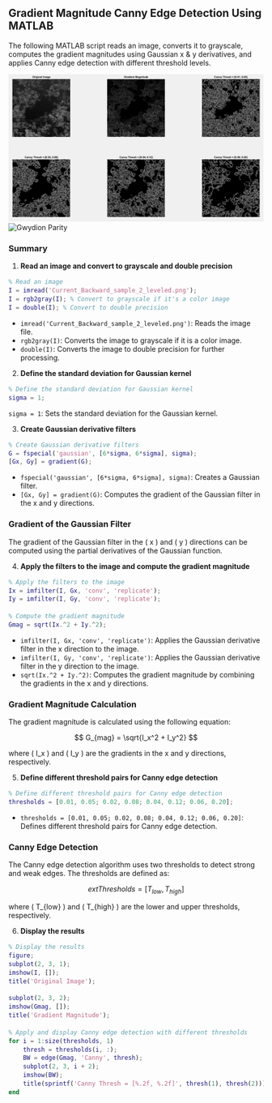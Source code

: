 ## Gradient Magnitude Canny Edge Detection Using MATLAB

The following MATLAB script reads an image, converts it to grayscale, computes the gradient magnitudes using Gaussian x & y derivatives, and applies Canny edge detection with different threshold levels.

![Example Output](exampleOutput-multi-thres.PNG)
![Gwydion Parity](gwid-parity.png)

### Summary

1. **Read an image and convert to grayscale and double precision**

```matlab
% Read an image
I = imread('Current_Backward_sample_2_leveled.png');
I = rgb2gray(I); % Convert to grayscale if it's a color image
I = double(I); % Convert to double precision
```

- `imread('Current_Backward_sample_2_leveled.png')`: Reads the image file.
- `rgb2gray(I)`: Converts the image to grayscale if it is a color image.
- `double(I)`: Converts the image to double precision for further processing.

2. **Define the standard deviation for Gaussian kernel**

```matlab
% Define the standard deviation for Gaussian kernel
sigma = 1;
```

`sigma = 1`: Sets the standard deviation for the Gaussian kernel.

3. **Create Gaussian derivative filters**

```matlab
% Create Gaussian derivative filters
G = fspecial('gaussian', [6*sigma, 6*sigma], sigma);
[Gx, Gy] = gradient(G);
```

- `fspecial('gaussian', [6*sigma, 6*sigma], sigma)`: Creates a Gaussian filter.
- `[Gx, Gy] = gradient(G)`: Computes the gradient of the Gaussian filter in the x and y directions.

### Gradient of the Gaussian Filter

The gradient of the Gaussian filter in the \( x \) and \( y \) directions can be computed using the partial derivatives of the Gaussian function.

4. **Apply the filters to the image and compute the gradient magnitude**

```matlab
% Apply the filters to the image
Ix = imfilter(I, Gx, 'conv', 'replicate');
Iy = imfilter(I, Gy, 'conv', 'replicate');

% Compute the gradient magnitude
Gmag = sqrt(Ix.^2 + Iy.^2);
```

- `imfilter(I, Gx, 'conv', 'replicate')`: Applies the Gaussian derivative filter in the x direction to the image.
- `imfilter(I, Gy, 'conv', 'replicate')`: Applies the Gaussian derivative filter in the y direction to the image.
- `sqrt(Ix.^2 + Iy.^2)`: Computes the gradient magnitude by combining the gradients in the x and y directions.

### Gradient Magnitude Calculation

The gradient magnitude is calculated using the following equation:

$$
G_{mag} = \sqrt{I_x^2 + I_y^2}
$$

where \( I_x \) and \( I_y \) are the gradients in the x and y directions, respectively.

5. **Define different threshold pairs for Canny edge detection**

```matlab
% Define different threshold pairs for Canny edge detection
thresholds = [0.01, 0.05; 0.02, 0.08; 0.04, 0.12; 0.06, 0.20];
```

- `thresholds = [0.01, 0.05; 0.02, 0.08; 0.04, 0.12; 0.06, 0.20]`: Defines different threshold pairs for Canny edge detection.

### Canny Edge Detection

The Canny edge detection algorithm uses two thresholds to detect strong and weak edges. The thresholds are defined as:

$$
	ext{Thresholds} = [T_{low}, T_{high}]
$$

where \( T_{low} \) and \( T_{high} \) are the lower and upper thresholds, respectively.

6. **Display the results**

```matlab
% Display the results
figure;
subplot(2, 3, 1);
imshow(I, []);
title('Original Image');

subplot(2, 3, 2);
imshow(Gmag, []);
title('Gradient Magnitude');

% Apply and display Canny edge detection with different thresholds
for i = 1:size(thresholds, 1)
    thresh = thresholds(i, :);
    BW = edge(Gmag, 'Canny', thresh);
    subplot(2, 3, i + 2);
    imshow(BW);
    title(sprintf('Canny Thresh = [%.2f, %.2f]', thresh(1), thresh(2)));
end
```
